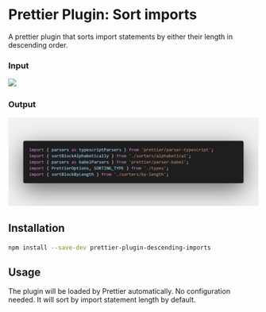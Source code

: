 # Prettier Plugin: Sort imports

A prettier plugin that sorts import statements by either their length in descending order.

### Input
![](./images/imports.png)

### Output
![](./images/descending_imports.png)

## Installation

```sh
npm install --save-dev prettier-plugin-descending-imports
```

## Usage

The plugin will be loaded by Prettier automatically. No configuration needed. It will sort by import statement length by default.

